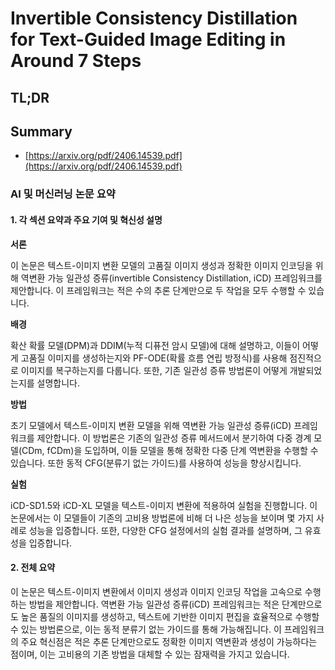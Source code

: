 # Invertible Consistency Distillation for Text-Guided Image Editing in Around 7 Steps
## TL;DR
## Summary
- [https://arxiv.org/pdf/2406.14539.pdf](https://arxiv.org/pdf/2406.14539.pdf)

### AI 및 머신러닝 논문 요약

#### 1. 각 섹션 요약과 주요 기여 및 혁신성 설명

**서론**

이 논문은 텍스트-이미지 변환 모델의 고품질 이미지 생성과 정확한 이미지 인코딩을 위해 역변환 가능 일관성 증류(invertible Consistency Distillation, iCD) 프레임워크를 제안합니다. 이 프레임워크는 적은 수의 추론 단계만으로 두 작업을 모두 수행할 수 있습니다.

**배경**

확산 확률 모델(DPM)과 DDIM(누적 디퓨전 암시 모델)에 대해 설명하고, 이들이 어떻게 고품질 이미지를 생성하는지와 PF-ODE(확률 흐름 연립 방정식)를 사용해 점진적으로 이미지를 복구하는지를 다룹니다. 또한, 기존 일관성 증류 방법론이 어떻게 개발되었는지를 설명합니다. 

**방법**

초기 모델에서 텍스트-이미지 변환 모델을 위해 역변환 가능 일관성 증류(iCD) 프레임워크를 제안합니다. 이 방법론은 기존의 일관성 증류 메서드에서 분기하여 다중 경계 모델(CDm, fCDm)을 도입하며, 이들 모델을 통해 정확한 다중 단계 역변환을 수행할 수 있습니다. 또한 동적 CFG(분류기 없는 가이드)를 사용하여 성능을 향상시킵니다.

**실험**

iCD-SD1.5와 iCD-XL 모델을 텍스트-이미지 변환에 적용하여 실험을 진행합니다. 이 논문에서는 이 모델들이 기존의 고비용 방법론에 비해 더 나은 성능을 보이며 몇 가지 사례로 성능을 입증합니다. 또한, 다양한 CFG 설정에서의 실험 결과를 설명하며, 그 유효성을 입증합니다.

#### 2. 전체 요약

이 논문은 텍스트-이미지 변환에서 이미지 생성과 이미지 인코딩 작업을 고속으로 수행하는 방법을 제안합니다. 역변환 가능 일관성 증류(iCD) 프레임워크는 적은 단계만으로도 높은 품질의 이미지를 생성하고, 텍스트에 기반한 이미지 편집을 효율적으로 수행할 수 있는 방법론으로, 이는 동적 분류기 없는 가이드를 통해 가능해집니다. 이 프레임워크의 주요 혁신점은 적은 추론 단계만으로도 정확한 이미지 역변환과 생성이 가능하다는 점이며, 이는 고비용의 기존 방법을 대체할 수 있는 잠재력을 가지고 있습니다.